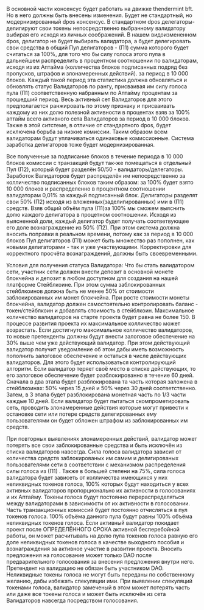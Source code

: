 В основной части консенсус будет работать на движке thendermint bft. 
Но в него должны быть внесены изменения. Будет не стандартный, но модернизированный dpos консенсус. 
В стандартном dpos делегаторы- делигируют свои токены непосредственно выбранному валидатору выбирая его исходя из личных соображений. 
В нашем видоизмененном dpos, делигатор не будет выбирать валидатора, а будет делегировать свои средства в общий Пул делигаторов - (П1) сумма которого будет считаться за 100%, для того что бы силу голоса этого пула в дальнейшем распределить в процентном соотношении по валидаторам, исходя из их Аптайма (колличества блоков подписанных подряд без пропусков, штрафов и злонамеренных действий). за период в 10 000 блоков. Каждый такой период эта статистика должна обновляться и обновлять статус Валидаторов по рангу, присваивая им силу голоса пула (П1) соответственную набранным по Аптайму процентам за прошедший период. 
Весь активный сет Валидаторов для этого предполагается ранжировать по этому признаку и присваивать каждому из них долю полезной активности в процентах взяв за 100% аптайм всего активного сета Валидаторов за период в 10 000 блоков. 
Также в этой ситстеме, в отличие от стандартного dpos, будет исключена борьба за низкие комиссии. Таким образом всем валидаторам будут уплачиваться одинаковые комиссионные. 
Система заработка делигаторов тоже будет модернизированная. 

Все полученные за подписание блоков в течение периода в 10 000 блоков комиссии с транзакций будут так-же помещаться в отдельный Пул (П2), который будет разделён 50/50 - валидаторы/делегаторы.
 Заработок Валидаторов будет распределён им непосредственно за колличество подписанных блоков таким образом: за 100% будет взято 10 000 блоков и распределенно в процентном соотношении валидаторам 0,01% за каждый подписанный блок. 
 Делигаторы разделят свои 50% (П2) исходя из вложенных(заделигированных) ими в (П1) средств. Взяв общий объём пула  (П1)за 100% мы сможем выяснить долю каждого делигатора в процетном соотношении. Исходя из выясненной доли, каждый делигатор будет получать соответвующее его доле вознаграждение из 50% (П2). 
 При этом система должна вносить поправки в реальном времени, потому как за период в 10 000 блоков Пул делигаторов (П1) может быть множество раз пополнен, как новыми делигаторами - так и уже участвующими. Корректировки  для корректного просчёта вознаграждений, должны быть своевременными. 
 
Условия для получения статуса Валидатора:
Что бы стать валидатором сети, участник сети должен внести депозит в основной монете блокчейна и депозит в любом доступном для создания на нашей платформе Стейблкоине. При этом сумма заблокированных стейблкоинов должна быть не менее 50% от стоимости заблокированных им монет блокчейна. При росте стоимости монеты блокчейна, валидатор должен самостоятельно контролировать баланс - токен/стейблкоин и добавлять стоимость в стейблкоин. 
Максимальное количество валидаторов на старте проекта будет равна не более 150.
В процессе развития проекта их максимальное колличество может  возрастать. 
Если достигнуто максимальное колличество валидаторов, то новые претенденты должны будут внести залоговое обеспечение на 30% выше чем уже действующий валидатор. При этом действующий валидатор получит уведомление об этом дабы иметь возможность пополнить залоговое обеспечение и остаться в числе действующих валидаторов. Для этого будет использоваться контролирующий алгоритм. 
Если валидатор теряет своё место в списке действующих, то его залоговое обеспечение будет разблокированно в течение 60 дней. Сначала в два этапа будет разблокирована та часть которая заложена в стейблкоинах: 50% через 15 дней и 50% через 30 дней соответственно. Затем, в 3 этапа будет разблокирована монетная часть по 1/3 части каждые 10 дней. 
Если валидатор будет пытаться скомпрометировать сеть, проводить злонамеренные действия которые могут привести к остановке сети или потере средств делегированных ему пользователями он будет обложен штрафом из заблокированных им средств.

При повторных выявлениях злонамеренных действий, валидатор может потерять все свои заблокированные средства и быть исключён из списка валидаторов навсегда. 
Сила голоса валидатора зависит от количества средств заблокированых им самим и делигированых  пользователями сети в соответствии с механизмом распределения силы голоса из (П1) . Также в большей степени на 75%, сила голоса валидатора будет зависеть от колличества имеющихся у них неликвидных токенов голоса, 100% которых будут находиться у всех активных валидаторов пропорционально их активности в голосованиях и их Аптайму.  Токены голоса будут постоянно перераспределяться между валидаторами в зависимости от их активности в голосовании. 
Часть транзакционных комиссий будет постоянно отчисляться в пул токенов голоса. 100% объёма данного пула будут равны 100% объёма неликвидных токенов голоса. Если  активный валидатор покидает проект после ОПРЕДЕЛЁННОГО СРОКА активной бесперебойной работы, он может расчитывать на долю пула токенов голоса равную его доле неликвидных токенов голоса в качестве выходного пособия и вознаграждения за активное участие в развитии проекта. 
Вносить предложения на голосование может только DAO после предварительного голосования за внесения предложения внутри него. 
Претендент на валидацию не обязан быть участником DAO. 
Неликвидные токены голоса не могут быть переданы по собственному желанию, дабы избежать спекуляции ими. При выявлении спекуляций токенами голоса, валидатор замеченый в этом может потерять часть или даже все токены голоса и может быть исключён из сета Валидаторов навсегда посредством голосования.
